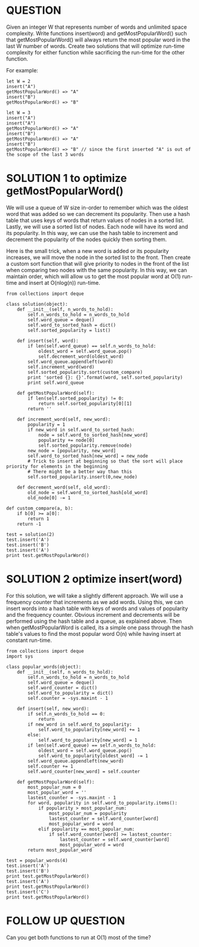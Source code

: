 # QUESTION
Given an integer W that represents number of words and unlimited space complexity.
Write functions insert(word) and getMostPopularWord() such that getMostPopularWord() will always return the most popular word in the last W number of words.
Create two solutions that will optimize run-time complexity for either function while sacrificing the run-time for the other function. 

For example:
```
let W = 2
insert("A")
getMostPopularWord() => "A"
insert("B")
getMostPopularWord() => "B"
```

```
let W = 3
insert("A")
insert("A")
getMostPopularWord() => "A"
insert("B")
getMostPopularWord() => "A"
insert("B")
getMostPopularWord() => "B" // since the first inserted "A" is out of the scope of the last 3 words
```

# SOLUTION 1 to optimize getMostPopularWord()
We will use a queue of W size in-order to remember which was the oldest word that was added so we can decrement its popularity.
Then use a hash table that uses keys of words that return values of nodes in a sorted list.
Lastly, we will use a sorted list of nodes. Each node will have its word and its popularity.
In this way, we can use the hash table to increment and decrement the popularity of the nodes quickly then sorting them.

Here is the small trick, when a new word is added or its popularity increases, we will move the node in the sorted list to the front. Then create a custom sort function that will give priority to nodes in the front of the list when comparing two nodes with the same popularity. In this way, we can maintain order, which will allow us to get the most popular word at O(1) run-time and insert at O(nlog(n)) run-time.
  
```
from collections import deque

class solution(object):
    def __init__(self, n_words_to_hold):
        self.n_words_to_hold = n_words_to_hold
        self.word_queue = deque()
        self.word_to_sorted_hash = dict()
        self.sorted_popularity = list()
    
    def insert(self, word):
        if len(self.word_queue) == self.n_words_to_hold:
            oldest_word = self.word_queue.pop()
            self.decrement_word(oldest_word)
        self.word_queue.appendleft(word)
        self.increment_word(word)
        self.sorted_popularity.sort(custom_compare)
        print 'sorted {}: {}'.format(word, self.sorted_popularity)
        print self.word_queue
        
    def getMostPopularWord(self):
        if len(self.sorted_popularity) != 0:
            return self.sorted_popularity[0][1]
        return ''
    
    def increment_word(self, new_word):
        popularity = 1
        if new_word in self.word_to_sorted_hash:
            node = self.word_to_sorted_hash[new_word]
            popularity += node[0]
            self.sorted_popularity.remove(node)
        new_node = [popularity, new_word]
        self.word_to_sorted_hash[new_word] = new_node
        # Trick to insert at beginning so that the sort will place priority for elements in the beginning
        # There might be a better way than this
        self.sorted_popularity.insert(0,new_node)
        
    def decrement_word(self, old_word):
        old_node = self.word_to_sorted_hash[old_word]
        old_node[0] -= 1
    
def custom_compare(a, b):
    if b[0] >= a[0]:
        return 1
    return -1

test = solution(2)
test.insert('A')
test.insert('B')
test.insert('A')
print test.getMostPopularWord()
```

# SOLUTION 2 optimize insert(word)
For this solution, we will take a slightly different approach. We will use a frequency counter that increments as we add words. Using this, we can insert words into a hash table with keys of words and values of popularity and the frequency counter. Obvious increment and decrements will be performed using the hash table and a queue, as explained above. Then when getMostPopularWord is called, its a simple one pass through the hash table's values to find the most popular word O(n) while having insert at constant run-time.
```
from collections import deque
import sys

class popular_words(object):
    def __init__(self, n_words_to_hold):
        self.n_words_to_hold = n_words_to_hold
        self.word_queue = deque()
        self.word_counter = dict()
        self.word_to_popularity = dict()
        self.counter = -sys.maxint - 1
        
    def insert(self, new_word):
        if self.n_words_to_hold == 0:
            return
        if new_word in self.word_to_popularity:
            self.word_to_popularity[new_word] += 1
        else:
            self.word_to_popularity[new_word] = 1
        if len(self.word_queue) == self.n_words_to_hold:
            oldest_word = self.word_queue.pop()
            self.word_to_popularity[oldest_word] -= 1
        self.word_queue.appendleft(new_word)
        self.counter += 1
        self.word_counter[new_word] = self.counter
        
    def getMostPopularWord(self):
        most_popular_num = 0
        most_popular_word = ''
        lastest_counter = -sys.maxint - 1
        for word, popularity in self.word_to_popularity.items():
            if popularity > most_popular_num:
                most_popular_num = popularity
                lastest_counter = self.word_counter[word]
                most_popular_word = word
            elif popularity == most_popular_num:
                if self.word_counter[word] >= lastest_counter:
                    lastest_counter = self.word_counter[word]
                    most_popular_word = word
        return most_popular_word
    
test = popular_words(4)
test.insert('A')
test.insert('B')
print test.getMostPopularWord()
test.insert('A')
print test.getMostPopularWord()
test.insert('C')
print test.getMostPopularWord()
```

# FOLLOW UP QUESTION
Can you get both functions to run at O(1) most of the time?
